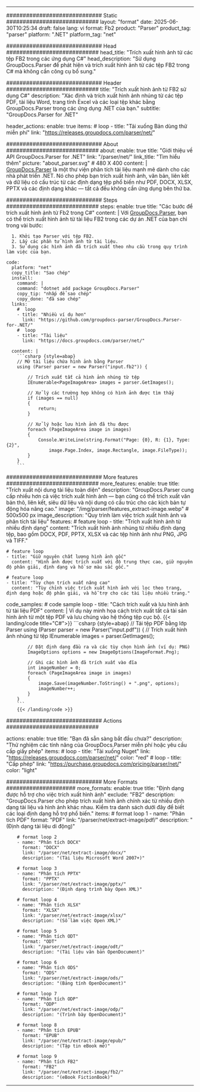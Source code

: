 


---
############################# Static ############################
layout: "format"
date:  2025-06-30T10:25:34
draft: false
lang: vi
format: Fb2
product: "Parser"
product_tag: "parser"
platform: ".NET"
platform_tag: "net"

############################# Head ############################
head_title: "Trích xuất hình ảnh từ các tệp FB2 trong các ứng dụng C#"
head_description: "Sử dụng GroupDocs.Parser để phát hiện và trích xuất hình ảnh từ các tệp FB2 trong C# mà không cần công cụ bổ sung."

############################# Header ############################
title: "Trích xuất hình ảnh từ FB2 sử dụng C#" 
description: "Xác định và trích xuất hình ảnh nhúng từ các tệp PDF, tài liệu Word, trang tính Excel và các loại tệp khác bằng GroupDocs.Parser trong các ứng dụng .NET của bạn."
subtitle: "GroupDocs.Parser for .NET" 

header_actions:
  enable: true
  items:
    #  loop
    - title: "Tải xuống Bản dùng thử miễn phí"
      link: "https://releases.groupdocs.com/parser/net/"
      
############################# About ############################
about:
    enable: true
    title: "Giới thiệu về API GroupDocs.Parser for .NET"
    link: "/parser/net/"
    link_title: "Tìm hiểu thêm"
    picture: "about_parser.svg" # 480 X 400
    content: |
       [GroupDocs.Parser](/parser/net/) là một thư viện phân tích tài liệu mạnh mẽ dành cho các nhà phát triển .NET. Nó cho phép bạn trích xuất hình ảnh, văn bản, liên kết và dữ liệu có cấu trúc từ các định dạng tệp phổ biến như PDF, DOCX, XLSX, PPTX và các định dạng khác — tất cả đều không cần ứng dụng bên thứ ba.

############################# Steps ############################
steps:
    enable: true
    title: "Các bước để trích xuất hình ảnh từ Fb2 trong C#"
    content: |
      Với [GroupDocs.Parser](/parser/net/), bạn có thể trích xuất hình ảnh từ tài liệu FB2 trong các dự án .NET của bạn chỉ trong vài bước:
      
      1. Khởi tạo Parser với tệp FB2.
      2. Lấy các phần tử hình ảnh từ tài liệu.
      3. Sử dụng các hình ảnh đã trích xuất theo nhu cầu trong quy trình làm việc của bạn.
   
    code:
      platform: "net"
      copy_title: "Sao chép"
      install:
        command: |
        command: "dotnet add package GroupDocs.Parser"
        copy_tip: "nhấp để sao chép"
        copy_done: "đã sao chép"
      links:
        #  loop
        - title: "Nhiều ví dụ hơn"
          link: "https://github.com/groupdocs-parser/GroupDocs.Parser-for-.NET/"
        #  loop
        - title: "Tài liệu"
          link: "https://docs.groupdocs.com/parser/net/"
          
      content: |
        ```csharp {style=abap}
        // Mở tài liệu chứa hình ảnh bằng Parser
        using (Parser parser = new Parser("input.fb2")) {

            // Trích xuất tất cả hình ảnh nhúng từ tệp
            IEnumerable<PageImageArea> images = parser.GetImages();

            // Xử lý các trường hợp không có hình ảnh được tìm thấy
            if (images == null)
            {
                return;
            }

            // Xử lý hoặc lưu hình ảnh đã thu được
            foreach (PageImageArea image in images)
            {
                Console.WriteLine(string.Format("Page: {0}, R: {1}, Type: {2}", 
                    image.Page.Index, image.Rectangle, image.FileType));
            }
        }
        ```  

############################# More features ############################
more_features:
  enable: true
  title: "Trích xuất nội dung tài liệu toàn diện"
  description: "GroupDocs.Parser cung cấp nhiều hơn cả việc trích xuất hình ảnh — bạn cũng có thể trích xuất văn bản thô, liên kết, siêu dữ liệu và nội dung có cấu trúc cho các kịch bản tự động hóa nâng cao."
  image: "/img/parser/features_extract-image.webp" # 500x500 px
  image_description: "Quy trình làm việc trích xuất hình ảnh và phân tích tài liệu"
  features:
    # feature loop
    - title: "Trích xuất hình ảnh từ nhiều định dạng"
      content: "Trích xuất hình ảnh nhúng từ nhiều định dạng tệp, bao gồm DOCX, PDF, PPTX, XLSX và các tệp hình ảnh như PNG, JPG và TIFF."

    # feature loop
    - title: "Giữ nguyên chất lượng hình ảnh gốc"
      content: "Hình ảnh được trích xuất với độ trung thực cao, giữ nguyên độ phân giải, định dạng và hồ sơ màu sắc gốc."

    # feature loop
    - title: "Tùy chọn trích xuất nâng cao"
      content: "Tùy chỉnh việc trích xuất hình ảnh với lọc theo trang, định dạng hoặc độ phân giải, và hỗ trợ cho các tài liệu nhiều trang."
      
  code_samples:
    # code sample loop
    - title: "Cách trích xuất và lưu hình ảnh từ tài liệu PDF"
      content: |
        Ví dụ này minh họa cách trích xuất tất cả tài sản hình ảnh từ một tệp PDF và lưu chúng vào hệ thống tệp cục bộ.
        {{< landing/code title="C#">}}
        ```csharp {style=abap}
        //  Tải tệp PDF bằng lớp Parser
        using (Parser parser = new Parser("input.pdf"))
        {
            // Trích xuất hình ảnh nhúng từ tệp
            IEnumerable<PageImageArea> images = parser.GetImages();

            // Đặt định dạng đầu ra và các tùy chọn hình ảnh (ví dụ: PNG)
            ImageOptions options = new ImageOptions(ImageFormat.Png);

            // Ghi các hình ảnh đã trích xuất vào đĩa
            int imageNumber = 0;
            foreach (PageImageArea image in images)
            {
                image.Save(imageNumber.ToString() + ".png", options);
                imageNumber++;
            }
        }
        ```
        {{< /landing/code >}}


############################# Actions ############################

actions:
  enable: true
  title: "Bạn đã sẵn sàng bắt đầu chưa?"
  description: "Thử nghiệm các tính năng của GroupDocs.Parser miễn phí hoặc yêu cầu cấp giấy phép"
  items:
    #  loop
    - title: "Tải xuống Nuget"
      link: "https://releases.groupdocs.com/parser/net/"
      color: "red"
        #  loop
    - title: "Cấp phép"
      link: "https://purchase.groupdocs.com/pricing/parser/net/"
      color: "light"


############################# More Formats #####################
more_formats:
    enable: true
    title: "Định dạng được hỗ trợ cho việc trích xuất hình ảnh"
    exclude: "FB2"
    description: "GroupDocs.Parser cho phép trích xuất hình ảnh chính xác từ nhiều định dạng tài liệu và hình ảnh khác nhau. Kiểm tra danh sách dưới đây để biết các loại định dạng hỗ trợ phổ biến."
    items: 
        # format loop 1
        - name: "Phân tích PDF"
          format: "PDF"
          link: "/parser/net/extract-image/pdf/"
          description: "(Định dạng tài liệu di động)"
          
        # format loop 2
        - name: "Phân tích DOCX"
          format: "DOCX"
          link: "/parser/net/extract-image/docx/"
          description: "(Tài liệu Microsoft Word 2007+)"
          
        # format loop 3
        - name: "Phân tích PPTX"
          format: "PPTX"
          link: "/parser/net/extract-image/pptx/"
          description: "(Định dạng trình bày Open XML)"
          
        # format loop 4
        - name: "Phân tích XLSX"
          format: "XLSX"
          link: "/parser/net/extract-image/xlsx/"
          description: "(Sổ làm việc Open XML)"
          
        # format loop 5
        - name: "Phân tích ODT"
          format: "ODT"
          link: "/parser/net/extract-image/odt/"
          description: "(Tài liệu văn bản OpenDocument)"
          
        # format loop 6
        - name: "Phân tích ODS"
          format: "ODS"
          link: "/parser/net/extract-image/ods/"
          description: "(Bảng tính OpenDocument)"
          
        # format loop 7
        - name: "Phân tích ODP"
          format: "ODP"
          link: "/parser/net/extract-image/odp/"
          description: "(Trình bày OpenDocument)"
          
        # format loop 8
        - name: "Phân tích EPUB"
          format: "EPUB"
          link: "/parser/net/extract-image/epub/"
          description: "(Tập tin eBook mở)"
          
        # format loop 9
        - name: "Phân tích FB2"
          format: "FB2"
          link: "/parser/net/extract-image/fb2/"
          description: "(eBook FictionBook)"
         
          

---